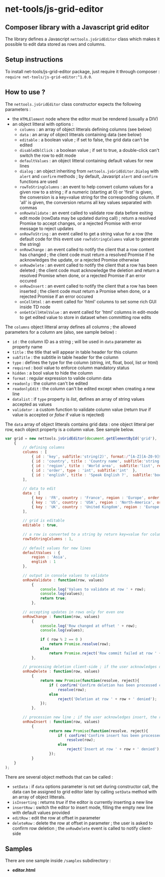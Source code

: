 # net-tools/js-grid-editor

## Composer library with a Javascript grid editor

The library defines a Javascript `nettools.jsGridEditor` class which makes it possible to edit data stored as rows and columns.


## Setup instructions

To install net-tools/js-grid-editor package, just require it through composer : `require net-tools/js-grid-editor:^1.0.0`.




## How to use ?

The `nettools.jsGridEditor` class constructor expects the following parameters :
- the `HTMLElement` node where the editor must be rendered (usually a DIV)
- an object litteral with options :
  + `columns` : an array of object litterals defining columns (see below)
  + `data` : an array of object litterals containing data (see below)
  + `editable` : a boolean value ; if set to false, the grid data can't be edited
  + `disableDblClick` : a boolean value ; if set to true, a double-click can't switch the row to edit mode
  + `defaultValues` : an object litteral containing default values for new lines
  + `dialog` : an object inheriting from `nettools.jsGridEditor.Dialog` with `alert` and `confirm` methods ; by default, Javasript `alert` and `confirm` functions are used
  + `rowToStringColumns` : an event to help convert column values for a given row to a string ; if a numeric (starting at 0) or 'first' is given, the conversion is a key=value string for the corresponding column. If 'all' is given, the conversion returns all key values separated with commas
  + `onRowValidate` : an event called to validate row data before exiting edit mode (rowData may be updated during call) ; return a resolved Promise to accept changes, or a rejected Promise with error message to reject updates
  + `onRowToString` : an event called to get a string value for a row (the default code for this event use `rowToStringColumns` value to generate the string)
  + `onRowChange` : an event called to notify the client that a row content has changed ; the client code must return a resolved Promise if he acknowledges the update, or a rejected Promise otherwise
  + `onRowDelete` : an event called to notify the client that a row has been deleted ; the client code must acknowledge the deletion and return a resolved Promise when done, or a rejected Promise if an error occured
  + `onRowInsert` : an event called to notify the client that a row has been inserted ; the client code must return a Promise when done, or a rejected Promise if an error occured
  + `onCellHtml` : an event called for 'html' columns to set some rich GUI inside TD node
  + `onGetCellHtmlValue` : an event called for 'html' columns in edit-mode to get edited value to store in dataset when committing row edits


The `columns` object litteral array defines all columns ; the allowed parameters for a column are (also, see sample below) :
- `id` : the column ID as a string ; will be used in `data` parameter as property name
- `title` : the title that will appear in table header for this column
- `subTitle` : the subtitle in table header for the column
- `type` : defines the type for the column (string, int, float, bool, list or html)
- `required` : bool value to enforce column mandatory status
- `hidden` : a bool value to hide the column
- `format` : regular expression to valide column data
- `readonly` : the column can't be edited
- `readonlyEdit` : the column can't be edited except when creating a new line
- `datalist` : if `type` property is *list*, defines an array of string values accepted as values
- `validator` : a custom function to validate column value (return *true* if value is accepted or *false* if value is rejected)


The `data` array of object litterals contains grid data : one object litteral per row, each object property is a column value. See sample below.


```javascript
var grid = new nettools.jsGridEditor(document.getElementById('grid'),
	{
		// defining columns
		columns : [ 
			{ id : 'key', subTitle:'string(2)', format:/^[A-Z][A-Z0-9]$/, required : true, validator:function(v){ return v!='RU'; } },
			{ id : 'country', title : 'Country name', subTitle:'string', readonly : true }, 
			{ id : 'region', title : 'World area',  subTitle:'list', required : true, type:'list', datalist:['Europe', 'America', 'North-America', 'South-America', 'Asia', 'Africa'] },
			{ id : 'order', type : 'int', subTitle:'int'  },
            { id : 'english', title : 'Speak English ?',  subTitle:'bool(0/1)', required : true, type : 'bool' }
		],
	
		// data to edit
		data : [
			{ key : 'FR', country : 'France', region : 'Europe', order : 1, english : 0 },
			{ key : 'US', country : 'USA', region : 'North-America', order : 2, english : 1 },
			{ key : 'UK', country : 'United Kingdom', region : 'Europe', order : 3, english : 1 }
		],
	
		// grid is editable
		editable : true,
	
		// a row is converted to a string by return key=value for column 1 (second column)
		rowToStringColumns : 1,
	
		// default values for new lines
		defaultValues : {
			region : 'Asia',
			english : 1
		},
		
		// output in console values to validate
		onRowValidate : function(row, values)
			{
				console.log('Values to validate at row ' + row);
				console.log(values);
				return true;
			},
	
		// accepting updates in rows only for even one
		onRowChange : function(row, values)
			{
				console.log('Row changed at offset ' + row);
				console.log(values);
				
				if ( row % 2 == 0 )
					return Promise.resolve(row);
				else
					return Promise.reject('Row commit failed at row ' + row);
			},
	
		// processing deletion client-side ; if the user acknowledges deletion, the row is removed from dataset
		onRowDelete : function(row, values)
			{
				return new Promise(function(resolve, reject){
					if ( confirm('Confirm deletion has been processed client-side ?') )
						resolve(row);
					else
						reject('Deletion at row ' + row + ' denied');
				});
			},
	
		// procession new line ; if the user acknowledges insert, the row is inserted in the dataset
		onRowInsert : function(row, values)
			{
					return new Promise(function(resolve, reject){
						if ( confirm('Confirm insert has been processed client-side ?') )
							resolve(row);
						else
							reject('Insert at row ' + row + ' denied');
					});
			}
	}
);
```

There are several object methods that can be called :
- `setData` : if `data` options parameter is not set during constructor call, the data can be assigned to grid editor later by calling `setData` method with an array of object litterals.
- `isInserting` : returns *true* if the editor is currently inserting a new line
- `insertRow` : switch the editor to insert mode, filling the empty new line with default values provided
- `editRow` : edit the row at offset in parameter
- `deleteRow` : delete the row at offset in parameter ; the user is asked to confirm row deletion ; the `onRowDelete` event is called to notify client-side



## Samples

There are one sample inside `/samples` subdirectory :

- **editor.html**

